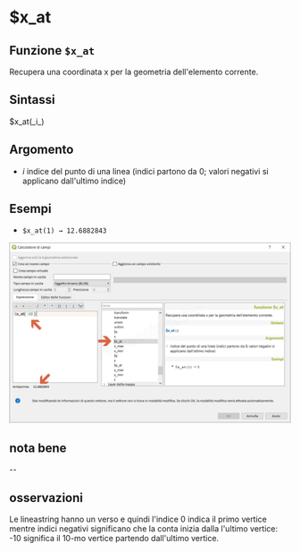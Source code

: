 # $x\_at

## Funzione `$x_at`

Recupera una coordinata x per la geometria dell'elemento corrente.

## Sintassi

$x_at\(\_i_\)

## Argomento

* _i_ indice del punto di una linea \(indici partono da 0; valori negativi si applicano dall'ultimo indice\)

## Esempi

* `$x_at(1) → 12.6882843`

![](../../../.gitbook/assets/usdx_at1%20%281%29.png)

## nota bene

--

## osservazioni

Le lineastring hanno un verso e quindi l'indice 0 indica il primo vertice mentre indici negativi significano che la conta inizia dalla l'ultimo vertice: -10 significa il 10-mo vertice partendo dall'ultimo vertice.

